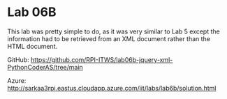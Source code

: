 # Lab 06B

This lab was pretty simple to do, as it was very similar to Lab 5 except the information had to be retrieved from an XML document rather than the HTML document.

GitHub: https://github.com/RPI-ITWS/lab06b-jquery-xml-PythonCoderAS/tree/main

Azure: http://sarkaa3rpi.eastus.cloudapp.azure.com/iit/labs/lab6b/solution.html